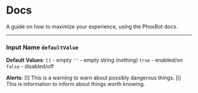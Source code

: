 # Docs
A guide on how to maximize your experience, using the PhoxBot docs.

---

### Input Name `defaultValue`

**Default Values**:
`[]` - empty
`''` - empty string (nothing)
`true` - enabled/on 
`false` - disabled/off

**Alerts**:
[!] This is a warning to warn <User> about possibly dangerous things.
[i] This is information to inform <User> about things worth knowing.